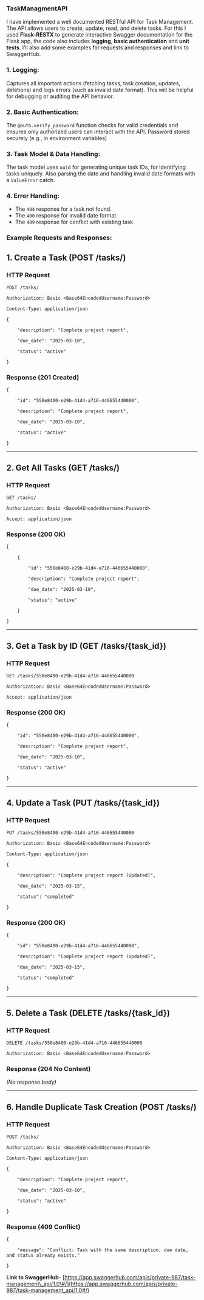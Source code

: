 ### **TaskManagmentAPI**

I have implemented a well documented RESTful API for Task Management. The API allows users to create, update, read, and delete tasks. For this I used **Flask-RESTX** to generate interactive Swagger documentation for the Flask app, the code also includes **logging**, **basic authentication** and **unit tests**. I’ll also add some examples for requests and responses and link to SwaggerHub.

 ### **1\. Logging:**

Captures all important actions (fetching tasks, task creation, updates, deletions) and logs errors (such as invalid date format). This will be helpful for debugging or auditing the API behavior.

### **2\. Basic Authentication:**

The `@auth.verify_password` function checks for valid credentials and ensures only authorized users can interact with the API. Password stored securely (e.g., in environment variables) 

### **3\. Task Model & Data Handling:**

The task model uses `uuid` for generating unique task IDs, for identifying tasks uniquely. Also parsing the date and handling invalid date formats with a `ValueError` catch.

### **4\. Error Handling:**

* The `404` response for a task not found.  
* The `400` response for invalid date format.  
* The `409` response for conflict with existing task

### **Example Requests and Responses:**

## **1\. Create a Task (POST /tasks/)**

### **HTTP Request**

`POST /tasks/` 

`Authorization: Basic <Base64EncodedUsername:Password>`

`Content-Type: application/json`

```
{

    "description": "Complete project report",

    "due_date": "2025-03-10",

    "status": "active"

}
```

### **Response (201 Created)**

```
{

    "id": "550e8400-e29b-41d4-a716-446655440000",

    "description": "Complete project report",

    "due_date": "2025-03-10",

    "status": "active"

}
```

---

## **2\. Get All Tasks (GET /tasks/)**

### **HTTP Request**

`GET /tasks/` 

`Authorization: Basic <Base64EncodedUsername:Password>`

`Accept: application/json`

### **Response (200 OK)**

```
[

    {

        "id": "550e8400-e29b-41d4-a716-446655440000",

        "description": "Complete project report",

        "due_date": "2025-03-10",

        "status": "active"

    }

]
```

---

## **3\. Get a Task by ID (GET /tasks/{task\_id})**

### **HTTP Request**

`GET /tasks/550e8400-e29b-41d4-a716-446655440000` 

`Authorization: Basic <Base64EncodedUsername:Password>`

`Accept: application/json`

### **Response (200 OK)**

```
{

    "id": "550e8400-e29b-41d4-a716-446655440000",

    "description": "Complete project report",

    "due_date": "2025-03-10",

    "status": "active"

}
```

---

## **4\. Update a Task (PUT /tasks/{task\_id})**

### **HTTP Request**

`PUT /tasks/550e8400-e29b-41d4-a716-446655440000` 

`Authorization: Basic <Base64EncodedUsername:Password>`

`Content-Type: application/json`

```
{

    "description": "Complete project report (Updated)",

    "due_date": "2025-03-15",

    "status": "completed"

}
```

### **Response (200 OK)**

```
{

    "id": "550e8400-e29b-41d4-a716-446655440000",

    "description": "Complete project report (Updated)",

    "due_date": "2025-03-15",

    "status": "completed"

}
```

---

## **5\. Delete a Task (DELETE /tasks/{task\_id})**

### **HTTP Request**

`DELETE /tasks/550e8400-e29b-41d4-a716-446655440000` 

`Authorization: Basic <Base64EncodedUsername:Password>`

### **Response (204 No Content)**

*(No response body)*

---

## **6\. Handle Duplicate Task Creation (POST /tasks/)**

### **HTTP Request**

`POST /tasks/` 

`Authorization: Basic <Base64EncodedUsername:Password>`

`Content-Type: application/json`

```
{

    "description": "Complete project report",

    "due_date": "2025-03-10",

    "status": "active"

}
```

### **Response (409 Conflict)**

```
{

    "message": "Conflict: Task with the same description, due date, and status already exists."

}
```

**Link to SwaggerHub**\- [https://app.swaggerhub.com/apis/private-987/task-management\_api/1.0\#/](https://app.swaggerhub.com/apis/private-987/task-management_api/1.0#/)

